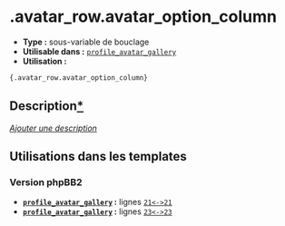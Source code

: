 # .avatar_row.avatar_option_column
* __Type :__ sous-variable de bouclage
* __Utilisable dans :__ [`profile_avatar_gallery`](../tpl/profile_avatar_gallery.md#readme)
* __Utilisation :__

```html
{.avatar_row.avatar_option_column}
```

## Description[*](https://fa-tvars.appspot.com/var/.avatar_row.avatar_option_column)
[*Ajouter une description*](https://fa-tvars.appspot.com/var/.avatar_row.avatar_option_column)

## Utilisations dans les templates

### Version phpBB2
* __[`profile_avatar_gallery`](../tpl/profile_avatar_gallery.md#readme) :__ lignes [`21`](../src/subsilver/profile_avatar_gallery.tpl#L21)[`<->`](../src/subsilver/profile_avatar_gallery.tpl#L21-L21)[`21`](../src/subsilver/profile_avatar_gallery.tpl#L21)
* __[`profile_avatar_gallery`](../tpl/profile_avatar_gallery.md#readme) :__ lignes [`23`](../src/subsilver/profile_avatar_gallery.tpl#L23)[`<->`](../src/subsilver/profile_avatar_gallery.tpl#L23-L23)[`23`](../src/subsilver/profile_avatar_gallery.tpl#L23)


